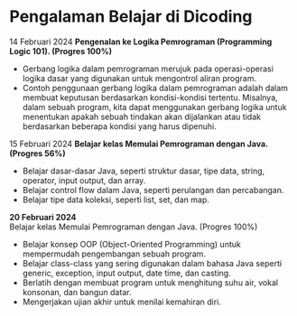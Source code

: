 Pengalaman Belajar di Dicoding
==
14 Februari 2024
**Pengenalan ke Logika Pemrograman (Programming Logic 101). (Progres 100%)**
* Gerbang logika dalam pemrograman merujuk pada operasi-operasi logika dasar yang digunakan untuk mengontrol aliran program.
* Contoh penggunaan gerbang logika dalam pemrograman adalah dalam membuat keputusan berdasarkan kondisi-kondisi tertentu. Misalnya, dalam sebuah program, kita dapat     menggunakan gerbang logika untuk menentukan apakah sebuah tindakan akan dijalankan atau tidak berdasarkan beberapa kondisi yang harus dipenuhi.

15 Februari 2024
**Belajar kelas Memulai Pemrograman dengan Java. (Progres 56%)**
* Belajar dasar-dasar Java, seperti struktur dasar, tipe data, string, operator, input output, dan array.
* Belajar control flow dalam Java, seperti perulangan dan percabangan.
* Belajar tipe data koleksi, seperti list, set, dan map.

**20 Februari 2024**<br>
Belajar kelas Memulai Pemrograman dengan Java. (Progres 100%)
* Belajar konsep OOP (Object-Oriented Programming) untuk mempermudah pengembangan sebuah program.
* Belajar class-class yang sering digunakan dalam bahasa Java seperti generic, exception, input output, date time, dan casting.
* Berlatih dengan membuat program untuk menghitung suhu air, vokal konsonan, dan bangun datar.
* Mengerjakan ujian akhir untuk menilai kemahiran diri.
